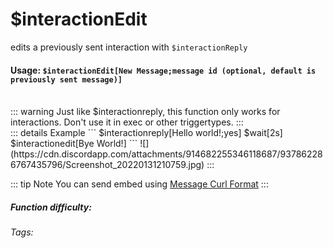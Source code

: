 # $interactionEdit
edits a previously sent interaction with `$interactionReply`

#### Usage: `$interactionEdit[New Message;message id (optional, default is previously sent message)]`

<br/>
::: warning Just like $interactionreply, this function only works for interactions. 
Don't use it in exec or other triggertypes.
:::
<br/>
::: details Example
```
$interactionreply[Hello world!;yes]
$wait[2s]
$interactionedit[Bye World!]
```
![](https://cdn.discordapp.com/attachments/914682255346118687/937862286767435796/Screenshot_20220131210759.jpg)
:::

::: tip Note
You can send embed using [Message Curl Format](../CodeReferences/ref.message_curl_format.md)
:::

##### Function difficulty: <Badge type="tip" text="Easy" vertical="middle" /> 
###### Tags: <Badge type="tip" text="interaction" vertical="middle" /> <Badge type="tip" text="edit" vertical="middle" /> <Badge type="tip" text="ephemeral" vertical="middle" /> <Badge type="tip" text="reply" vertical="middle" /> <Badge type="message" text="edit" vertical="middle" />